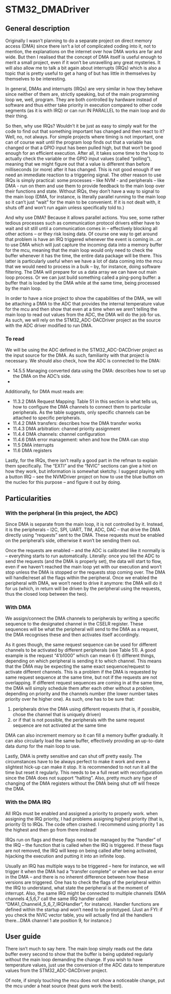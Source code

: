 # STM32_DMADriver

## General description
Originally I wasn’t planning to do a separate project on direct memory access (DMA) since there isn’t a lot of complicated coding into it, not to mention, the explanations on the internet over how DMA works are far and wide. But then I realised that the concept of DMA itself is useful enough to merit a small project, even if it won’t be unravelling any great mysteries. It will also allow me to talk a bit again about interrupts (IRQs) which is also a topic that is pretty useful to get a hang of but has little in themselves by themselves to be interesting.

In general, DMAs and interrupts (IRQs) are very similar in how they behave since neither of them are, strictly speaking, but of the main programming loop we, well, program. They are both controlled by hardware instead of software and thus either take priority in execution compared to other code segments (as it is with IRQ) or can run IN PARALLEL to the main loop and do their thing.

So then, why use IRQs? Wouldn’t it be just as easy to simply wait for the code to find out that something important has changed and then react to it? Well, no, not always. For simple projects where timing is not important, one can of course wait until the program loop finds out that a variable has changed or that a GPIO input has been pulled high, but that won’t be good enough for an efficient execution. After all, it takes some time to the loop to actually check the variable or the GPIO input values (called “polling”), meaning that we might figure out that a value is different than before milliseconds (or more) after it has changed. This is not good enough if we need an immediate reaction to a triggering signal. The other reason to use IRQs is simply practical: some processes – like NVM - and peripherals – like DMA - run on them and use them to provide feedback to the main loop over their functions and state. Without IRQs, they don’t have a way to signal to the main loop (DMA, for instance, is literally parallel running to the main loop so it can’t just “wait” for the main to be convenient. If it is not dealt with, it shuts off and won’t run again unless specifically told to.)

And why use DMA? Because it allows parallel actions. You see, some rather tedious processes such as communication protocol drivers either have to wait and sit still until a communication comes in – effectively blocking all other actions – or they risk losing data. Of course one way to get around that problem is have an IRQ triggered whenever the event is coming in…or to use DMA which will just capture the incoming data into a memory buffer for the mcu, meaning that the main loop would only need to check the buffer whenever it has the time, the entire data package will be there. This latter is particularly useful when we have a lot of data coming into the mcu that we would need to process in a bulk – by, for instance, doing software filtering. The DMA will prepare for us a data array we can have out main loop process. Or we can just build something called a ping-pong buffer: a buffer that is loaded by the DMA while at the same time, being processed by the main loop.

In order to have a nice project to show the capabilities of the DMA, we will be attaching a DMA to the ADC that provides the internal temperature value for the mcu and then show that even at a time when we aren’t telling the main loop to read out values from the ADC, the DMA will do the job for us. As such, we will rely on the STM32_ADC-DACDriver project as the source with the ADC driver modified to run DMA.

### To read
We will be using the ADC defined in the STM32_ADC-DACDriver project as the input source for the DMA. As such, familiarity with that project is necessary. We should also check, how the ADC is connected to the DMA:
-	14.5.5 Managing converted data using the DMA: describes how to set up the DMA on the ADC’s side.
-	
Additionally, for DMA must reads are:
-	11.3.2 DMA Request Mapping: Table 51 in this section is what tells us, how to configure the DMA channels to connect them to particular peripherals. As the table suggests, only specific channels can be attached to specific peripherals.
-	11.4.2 DMA transfers: describes how the DMA transfer works
-	11.4.3 DMA arbitration: channel priority assignment
-	11.4.4 DMA channels: channel configuration
-	11.4.6 DMA error management: when and how the DMA can stop
-	11.5 DMA interrupts
-	11.6 DMA registers

Lastly, for the IRQs, there isn’t really a good part in the refman to explain them specifically. The “EXTI” and the “NVIC” sections can give a hint on how they work, but information is somewhat sketchy. I suggest playing with a button IRQ – see the NVMDriver project on how to use the blue button on the nucleo for this purpose – and figure it out by doing.

## Particularities
### With the peripheral (in this project, the ADC)

Since DMA is separate from the main loop, it is not controlled by it. Instead, it is the peripherals – I2C, SPI, UART, TIM, ADC, DAC – that drive the DMA directly using “requests” sent to the DMA. These requests must be enabled on the peripheral’s side, otherwise it won’t be sending them out.

Once the requests are enabled – and the ADC is calibrated like it normally is – everything starts to run automatically. Literally: once you tell the ADC to send the requests (and the DMA is properly set), the data will start to flow, even if we haven’t reached the main loop yet with our execution and won’t stop unless the DMA is stopped or the requests stop coming over. The DMA will handle/reset all the flags within the peripheral. Once we enabled the peripheral with DMA, we won’t need to drive it anymore: the DMA will do it for us (which, in return will be driven by the peripheral using the requests, thus the closed loop between the two).

### With DMA
We assign/connect the DMA channels to peripherals by writing a specific sequence to the designated channel in the CSELR register. These sequences will be what the peripheral will send to the DMA as a request, the DMA recognises these and then activates itself accordingly.

As it goes though, the same request sequence can be used for different channels to be activated by different peripherals (see Table 51). A good example is the request “4’b1000” which can mean 6 (!) different things, depending on which peripheral is sending it to which channel. This means that the DMA may be expecting the same exact sequence/request to activate different channels. This is a problem if the DMA is requested by same request sequence at the same time, but not if the requests are not overlapping. If different request sequences are coming in at the same time, the DMA will simply schedule them after each other without a problem, depending on priority and the channels number (the lower number takes priority over he higher one). As such, one has to be sure that:
1) peripherals drive the DMA using different requests (that is, if possible, chose the channel that is uniquely driven)
2) or if that is not possible, the peripherals with the same request sequence are not activated at the same time

DMA can also increment memory so it can fill a memory buffer gradually. It can also circularly load the same buffer, effectively providing an up-to-date data dump for the main loop to use.

Lastly, DMA is pretty sensitive and can shut off pretty easily. The circumstances have to be always perfect to make it work and even a slightest hick-up can make it stop. It is recommended to not run it all the time but reset it regularly. This needs to be a full reset with reconfiguration since the DMA does not support “halting”. Also, pretty much any type of changing of the DMA registers without the DMA being shut off will freeze the DMA.

### With the DMA IRQ
All IRQs must be enabled and assigned a priority to properly work. when assigning the IRQ priority, I had problems assigning highest priority (that is, priority 0) to IRQs. The code often crashed. I recommend using priority 1 as the highest and then go from there instead! 

IRQs run on flags and these flags need to be managed by the “handler” of the IRQ – the function that is called when the IRQ is triggered. If these flags are not removed, the IRQ will keep on being called after being activated, hijacking the execution and putting it into an infinite loop.

Usually an IRQ has multiple ways to be triggered – here for instance, we will trigger it when the DMA had a “transfer complete” or when we had an error in the DMA – and there is no inherent difference between how these versions are triggered. One has to check the flags of the peripheral within the IRQ to understand, what state the peripheral is at the moment of interrupt. Also, the same IRQ might be connected to multiple channels (DMA channels 4,5,6,7 call the same IRQ handler called “DMA1_Channel4_5_6_7_IRQHandler”, for instance). Handler functions are defined within the startup and won’t need to be prototyped. (Just an FYI: if you check the NVIC vector table, you will actually find all the handlers there…DMA channel 1 ate position 9, for instance.)

## User guide
There isn’t much to say here.  The main loop simply reads out the data buffer every second to show that the buffer is being updated regularly without the main loop demanding the change. If you wish to have temperature values, just use the conversion of the ADC data to temperature values from the STM32_ADC-DACDriver project.

Of note, if simply touching the mcu does not show a noticeable change, put the mcu under a heat source (heat guns work the best).
